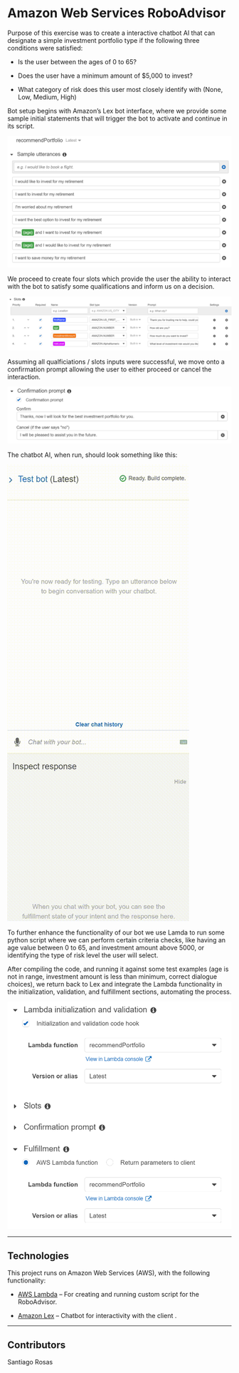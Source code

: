 # Amazon Web Services RoboAdvisor

Purpose of this exercise was to create a interactive chatbot AI that can designate a simple investment portfolio type if the following three conditions were satisfied:

* Is the user between the ages of 0 to 65?

* Does the user have a minimum amount of $5,000 to invest?

* What category of risk does this user most closely identify with (None, Low, Medium, High)

Bot setup begins with Amazon’s Lex bot interface, where we provide some sample initial statements that will trigger the bot to activate and continue in its script.

![utterances]( Images/utterances.PNG)

We proceed to create four slots which provide the user the ability to interact with the bot to satisfy some qualifications and inform us on a decision.

![slots]( Images/slots.PNG)

Assuming all qualficiations / slots inputs were successful, we move onto a confirmation prompt allowing the user to either proceed or cancel the interaction.

![confirmation]( Images/confirmation.PNG)

The chatbot AI, when run, should look something like this:

![RoboAdvisorDemo](Images/RoboAdvisorDemo_GIF.gif)

To further enhance the functionality of our bot we use Lamda to run some python script where we can perform certain criteria checks, like having an age value between 0 to 65, and investment amount above 5000, or identifying the type of risk level the user will select.

After compiling the code, and running it against some test examples (age is not in range, investment amount is less than minimum, correct dialogue choices), we return back to Lex and integrate the Lambda functionality in the initialization, validation, and fulfillment sections, automating the process.

![Lamda](Images/lamda.PNG)


---

## Technologies

This project runs on Amazon Web Services (AWS), with the following functionality:


* [AWS Lambda](https://aws.amazon.com/lambda/) – For creating and running custom script for the RoboAdvisor.

* [Amazon Lex](https://aws.amazon.com/lex/) – Chatbot for interactivity with the client .


---

## Contributors

Santiago Rosas

